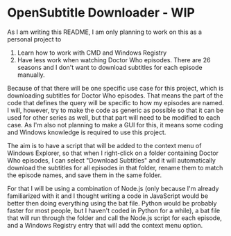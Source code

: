 # OpenSubtitle Downloader - WIP

As I am writing this README, I am only planning to work on this as a personal project to 

1) Learn how to work with CMD and Windows Registry
2) Have less work when watching Doctor Who episodes. There are 26 seasons and I don't want to download subtitles for each episode manually.

Because of that there will be one specific use case for this project, which is downloading subtitles for Doctor Who episodes. That means the part of the code that defines the query will be specific to how my episodes are named. I will, however, try to make the code as generic as possible so that it can be used for other series as well, but that part will need to be modified to each case. As I'm also not planning to make a GUI for this, it means some coding and Windows knowledge is required to use this project.

The aim is to have a script that will be added to the context menu of Windows Explorer, so that when I right-click on a folder containing Doctor Who episodes, I can select "Download Subtitles" and it will automatically download the subtitles for all episodes in that folder, rename them to match the episode names, and save them in the same folder.

For that I will be using a combination of Node.js (only because I'm already familiarized with it and I thought writing a code in JavaScript would be better then doing everything using the bat file. Python would be probably faster for most people, but I haven't coded in Python for a while), a bat file that will run through the folder and call the Node.js script for each episode, and a Windows Registry entry that will add the context menu option.